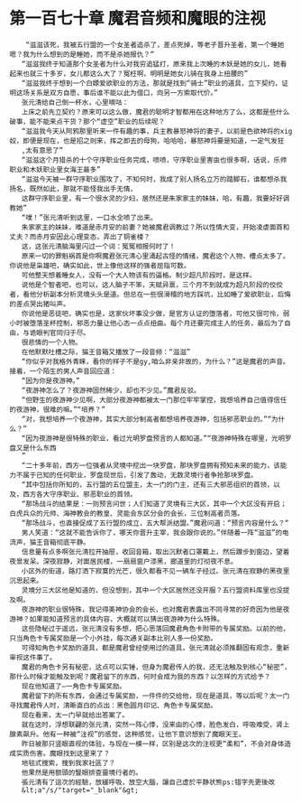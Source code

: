 # 第一百七十章 魔君音频和魔眼的注视
        “滋滋该死，我被五行盟的一个女圣者追杀了，差点死掉，等老子晋升圣者，第一个睡她嗯？我为什么想到的是睡她，而不是杀她报仇？”
       “滋滋我终于知道那个女圣者为什么对我穷追猛打，原来我上次睡的木妖是她的女儿，她看起来也就三十多岁，女儿都这么大了？冤枉啊，明明是她女儿骑在我身上扭腰的”
       “滋滋我终于想到一个白嫖爱欲职业的方法，那就是找到“骑士”职业的道具，立下契约，证明这场关系是双方自愿，事后谁不能以此为借口，向另一方索取代价。”
       张元清给自己倒一杯水，心里嘀咕：
       上床之前先立契约？原来可以这么做，魔君的聪明才智都用在这种地方了么，这都是些什么破事，能不能来点干货？那个“虚空”职业的后续呢？
       “滋滋我今天从阿鸦那里听来一件有趣的事，兵主教暴怒神将的妻子，以前是色欲神将的xig奴，即便是现在，也是招之则来，挥之即去的母狗，哈哈哈，暴怒神将要是知道，一定气发狂
       ,太有意思了”
       “滋滋这个月猎杀的十个守序职业任务完成，喷喷，守序职业里害虫也很多啊，话说，乐师职业和木妖职业里女海王最多”
       “滋滋今天被一群守序职业围攻了，不知何时，我成了别人扬名立万的踏脚石，谁都想杀我扬名，既然如此，那就不能怪我出手无情，
       这群守序职业里，有一个很水灵的少妇，居然还是朱家家主的妹妹，哈，有趣，我要好好调教她”
       “噗！”张元清听到这里，一口水全喷了出来。
       朱家家主的妹妹，难道是赤月安的前妻？她被魔君调教过？所以性情大变，开始凌虐面首和丈夫？而赤月安因此心理变态，弄出了铜雀楼？
       这，这张元清脑海里闪过一个词：冤冤相报何时了！
       原来一切的罪魁祸首是你啊魔君张元清心里涌起古怪的情绪，魔君这个人物，槽点太多了。你说他是枭雄吧，确实如此，世上像他这样的强者屈指可数。
       可他整天想着睡女人，没有一个大人物该有的逼格。制少超凡阶段时，是这样。
       说他是个智者吧，也可以，这人脑子不笨，天赋异禀，三个月不到就成为超凡阶段的佼佼者，看他分析副本分析灵境头头是道。但总在一些很滑稽的地方踩坑，比如睡了爱欲职业，后悔的差点哭出猪叫声。
       你说他是恶徒吧，确实也是，这家伙坏事没少做，是官方认证的堕落者，可他又很可怜，弱小时被堕落圣杯控制，邪恶力量让他心态一点点扭曲。每个月还要完成主人的任务，最后为了自由，与诡眼判官同归于尽。
       很悲情的一个人物。
       在他默默吐槽之际，猫王音箱又播放了一段音频：“滋滋”
       “你似乎对我格外青睐，看你的样子不是gy,咱么非亲非故的，为什么？”这是魔君的声音。接着，一个陌生的男人声音回应道：
       “因为你是夜游神。”
       “夜游神怎么了？夜游神固然稀少，却也不少见。”魔君反驳。
       “但野生的夜游神少见啊，大部分夜游神都被太一门那位牢牢掌控，我想培养自己值得信任的夜游神，很难的嘛。”“培养？”
       “对，我想培养一个夜游神，其实大部分制高者都想培养夜游神，包括邪恶职业的。”“为什么？”
       “因为夜游神是很特殊的职业，看过光明罗盘预言的人都知道。”“夜游神特殊在哪里，光明罗盘又是什么东西
       ”
       “二十多年前，西方一位强者从灵境中挖出一块罗盘，那块罗盘拥有预知未来的能力，该能力不属于已知的任何职业，罗盘现世后，引发了轰动，无数灵境行者争抢那块罗盘。
       “其中包括你所知的，五行盟的五位盟主，太一门的门主，还有三大邪恶组织的首领，以及，西方各大守序职业、邪恶职业的首领。
       “那场战斗的结果是：一则预言问世；人们知道了灵境有三大区，其中一个大区没有开启；白虎兵众的元帅、海神教会的教皇、灵能会东区分会的会长，三位制高者员落。
       “那场战斗，也直接促成了五行盟的成立，五大帮派结盟。”魔君问道：“预言内容是什么？“
       男人笑道：“这就不能告诉你了，哪天你晋升主宰，我会跟你说的。”伴随着一阵“滋滋”的电流声，猫王音箱彻底平静。
       信息量有点多啊张元清拉开抽屉，收回音箱，取出沉默者口罩戴上，然后踱步到窗边，望着夜景发呆。深夜寂静，对面居民楼，一扇扇窗户漆黑，廊道里的灯彻夜不息。
       小区外的街道，路灯洒下寂寞的光芒，很久都看不见一辆车子经过。张元清在寂静的黑夜里沉思起来。
       灵境分三大区他是知道的，但没想到，其中一个大区居然还没开服？五行盟资料库里也没提及啊。
       夜游神的职业很特殊，我记得美神协会的会长，也对魔君表露出不同寻常的好奇因为他是夜游神？如果能知道预言的具体内容，大概就可以猜出夜游神为什么特殊。
       这些隐秘过于遥远，张元清没有多想，把心思落回魔君角色卡附带的专属奖励。以前的他，只当角色卡专属奖励是一个小外挂，每次通关副本比别人多一份奖励。
       可得知角色卡奖励的道具，都是魔君曾经使用过的道具，张元清就必须推翻固有观念，重新审视这件事了。
       魔君的角色卡另有秘密，这点可以实锤，但身为魔君传人的我，还无法触及到核心“秘密”，那什么时候才能触及到呢？魔君留下的东西，何时会成为我的东西？以怎样的方式给予？
       现在他知道了—一角色卡专属奖励。
       魔君留下的所有东西，会通过专属奖励，一件件的交给他，现在是道具，等以后呢？太一门寻找魔君传人时，清晰直白的点出：黑色圆月印记、角色卡专属奖励。
       现在看来，太一门早就给出答案了。
       就在这时，浮想联翩的张元清，突然一阵心悸，没来由的心悸，脸色发白，呼吸难受，肾上腺素飙升。他有一种被“注视”的感觉，这种感觉，让他下意识想到了魔眼天王。
       昨日被那只竖眼直视的体验，与现在一模一样，区别是这次的注视更“柔和”，不会对身体造成实质伤害。魔眼找到这里来了？
       地毯式搜索，搜到我家社區了？
       他果然是用额頭的豎眼排查靈境行者的。
       張元清有了這次的經驗，放緩呼吸，放空大腦，讓自己虚於平静状熊ps:错字先更後改
       &lt;a"/s/"target="_blank"&gt;